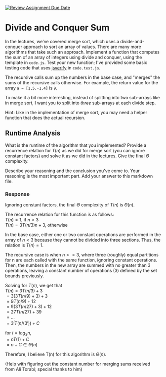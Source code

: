 [![Review Assignment Due Date](https://classroom.github.com/assets/deadline-readme-button-24ddc0f5d75046c5622901739e7c5dd533143b0c8e959d652212380cedb1ea36.svg)](https://classroom.github.com/a/E1vcEWuv)
# Divide and Conquer Sum

In the lectures, we've covered merge sort, which uses a divide-and-conquer
approach to sort an array of values. There are many more algorithms that take
such an approach. Implement a function that computes the sum of an array of
integers using divide and conquer, using the template in `code.js`. Test your
new function; I've provided some basic testing code that uses
[jsverify](https://jsverify.github.io/) in `code.test.js`.

The recursive calls sum up the numbers in the base case, and "merges" the sums
of the recursive calls otherwise. For example, the return value for the array `a
= [1,5,-1,4]` is `9`.

To make it a bit more interesting, instead of splitting into two sub-arrays like
in merge sort, I want you to split into *three* sub-arrays at each divide step.

Hint: Like in the implementation of merge sort, you may need a helper function
that does the actual recursion.

## Runtime Analysis

What is the runtime of the algorithm that you implemented? Provide a recurrence
relation for $T(n)$ as we did for merge sort (you can ignore constant factors)
and solve it as we did in the lectures. Give the final $\Theta$ complexity.

Describe your reasoning and the conclusion you've come to. Your reasoning is the
most important part. Add your answer to this markdown file.

### Response

Ignoring constant factors, the final $\Theta$ complexity of $T(n)$ is $\Theta(n)$.

The recurrence relation for this function is as follows:<br>
$T(n) = 1$, if $n < 3$<br>
$T(n) = 3T(n/3)n + 3$, otherwise<br>

In the base case, either one or two constant operations are performed in the array of $n < 3$ 
because they cannot be divided into three sections. Thus, the relation is $T(n) = 1$.

The recursive case is when $n >= 3$, where three (roughly) equal partitions for n are each
called with the same function, ignoring constant operations. Then, the numbers in the new
array are summed with no greater than 3 operations, leaving a constant number of operations
(3) defined by the set bounds previously.

Solving for $T(n)$, we get that<br>
$T(n) = 3T(n/3) + 3$<br>
$= 3(3T(n/9)+3)+3$<br>
$= 9T(n/9)+12$<br>
$= 9(3T(n/27)+3)+12$<br>
$= 27T(n/27)+39$<br>
$= ...$<br>
$= 3^iT(n/(3^i))+C$<br>

for $i = log{_3}n$,<br>
$= nT(1)+C$<br>
$= n+C\in\Theta(n)$<br>

Therefore, I believe T(n) for this algorithm is $\Theta(n).$

(Help with figuring out the constant number for merging sums received from Ali Torabi; special thanks to him)
